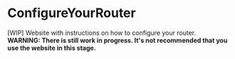 # ConfigureYourRouter
[WIP] Website with instructions on how to configure your router.<br>
**WARNING: There is still work in progress. It's not recommended that you use the website in this stage.**
